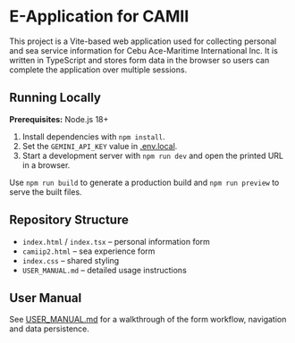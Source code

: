# E-Application for CAMII

This project is a Vite-based web application used for collecting personal and sea service information for Cebu Ace-Maritime International Inc. It is written in TypeScript and stores form data in the browser so users can complete the application over multiple sessions.

## Running Locally

**Prerequisites:** Node.js 18+

1. Install dependencies with `npm install`.
2. Set the `GEMINI_API_KEY` value in [.env.local](.env.local).
3. Start a development server with `npm run dev` and open the printed URL in a browser.

Use `npm run build` to generate a production build and `npm run preview` to serve the built files.

## Repository Structure

- `index.html` / `index.tsx` – personal information form
- `camiip2.html` – sea experience form
- `index.css` – shared styling
- `USER_MANUAL.md` – detailed usage instructions

## User Manual

See [USER_MANUAL.md](USER_MANUAL.md) for a walkthrough of the form workflow, navigation and data persistence.
